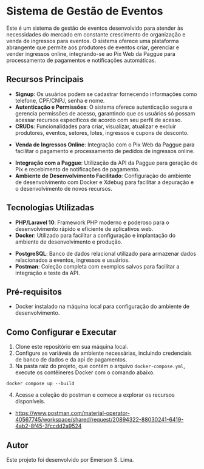 # Sistema de Gestão de Eventos

Este é um sistema de gestão de eventos desenvolvido para atender às necessidades do mercado em constante crescimento de organização e venda de ingressos para eventos. O sistema oferece uma plataforma abrangente que permite aos produtores de eventos criar, gerenciar e vender ingressos online, integrando-se ao Pix Web da Paggue para processamento de pagamentos e notificações automáticas.

## Recursos Principais

- **Signup**: Os usuários podem se cadastrar fornecendo informações como telefone, CPF/CNPJ, senha e nome.
- **Autenticação e Permissões**: O sistema oferece autenticação segura e gerencia permissões de acesso, garantindo que os usuários só possam acessar recursos específicos de acordo com seu perfil de acesso.
- **CRUDs**: Funcionalidades para criar, visualizar, atualizar e excluir produtores, eventos, setores, lotes, ingressos e cupons de desconto.
<!-- - **Armazenamento de Banners em Nuvem**: Os eventos podem ser associados a banners, que são armazenados em nuvem (AWS S3 na produção) para garantir disponibilidade e escalabilidade. -->
- **Venda de Ingressos Online**: Integração com o Pix Web da Paggue para facilitar o pagamento e processamento de pedidos de ingressos online.
<!-- - **Notificações Automáticas**: Após o processamento bem-sucedido do pagamento, são enviadas notificações automáticas por e-mail ou SMS para o administrador e o cliente. -->
- **Integração com a Paggue**: Utilização da API da Paggue para geração de Pix e recebimento de notificações de pagamento.
- **Ambiente de Desenvolvimento Facilitado**: Configuração do ambiente de desenvolvimento com Docker e Xdebug para facilitar a depuração e o desenvolvimento de novos recursos.

## Tecnologias Utilizadas

- **PHP/Laravel 10**: Framework PHP moderno e poderoso para o desenvolvimento rápido e eficiente de aplicativos web.
- **Docker**: Utilizado para facilitar a configuração e implantação do ambiente de desenvolvimento e produção.
<!-- - **AWS**: Utilização dos serviços da Amazon Web Services, incluindo S3, EC2, ELB e Lambda para armazenamento, hospedagem, balanceamento de carga e processamento de eventos assíncronos. -->
- **PostgreSQL**: Banco de dados relacional utilizado para armazenar dados relacionados a eventos, ingressos e usuários.
- **Postman**: Coleção completa com exemplos salvos para facilitar a integração e teste da API.

## Pré-requisitos

- Docker instalado na máquina local para configuração do ambiente de desenvolvimento.
<!-- - Conta na AWS para implantação do sistema em produção. -->

## Como Configurar e Executar

1. Clone este repositório em sua máquina local.
2. Configure as variáveis de ambiente necessárias, incluindo credenciais de banco de dados e da api de pagamentos.
3. Na pasta raiz do projeto, que contém o arquivo `docker-compose.yml`, execute os contêineres Docker com o comando abaixo.
```
docker compose up --build
``` 
4. Acesse a coleção do postman e comece a explorar os recursos disponíveis.

- https://www.postman.com/material-operator-40567745/workspace/shared/request/20894322-88030241-6419-4ab2-8f45-3fccdd2a9524

## Autor

Este projeto foi desenvolvido por Emerson S. Lima.